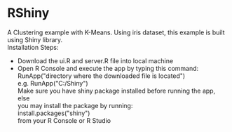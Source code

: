 # RShiny
A Clustering example with K-Means. Using iris dataset, this example is built using Shiny library. <br>
Installation Steps: <br>
* Download the ui.R and server.R file into local machine <br>
* Open R Console and execute the app by typing this command: <br>
  RunApp("directory where the downloaded file is located") <br>
    e.g. RunApp("C:/Shiny") <br>
Make sure you have shiny package installed before running the app, else <br>
you may install the package by running: <br> 
install.packages("shiny") <br>
from your R Console or R Studio
